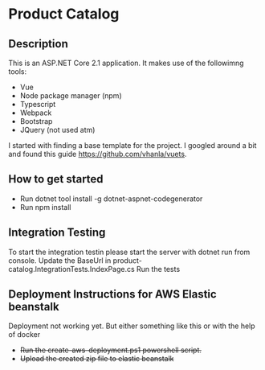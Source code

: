 # Product Catalog

## Description
This is an ASP.NET Core 2.1 application. It makes use of the followimng tools:
* Vue
* Node package manager (npm)
* Typescript
* Webpack
* Bootstrap
* JQuery (not used atm)

I started with finding a base template for the project. I googled around a bit and found this guide https://github.com/vhanla/vuets. 

## How to get started
* Run dotnet tool install -g dotnet-aspnet-codegenerator
* Run npm install

## Integration Testing
To start the integration testin please start the server with dotnet run from console.
Update the BaseUrl in product-catalog.IntegrationTests.IndexPage.cs
Run the tests

## Deployment Instructions for AWS Elastic beanstalk
Deployment not working yet. But either something like this or with the help of docker
* ~~Run the create-aws-deployment.ps1 powershell script.~~
* ~~Upload the created zip file to elastic beanstalk~~